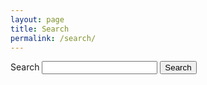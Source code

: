 ```yaml
---
layout: page
title: Search
permalink: /search/
---
```


<form class="usa-search" action="{{ '/search' | prepend: site.baseurl }}" method="get">
  <div role="search">
    <label class="usa-sr-only" for="search-field">Search</label>
    <input id="search-field" type="search" name="search">
    <button type="submit">
      <span class="usa-search-submit-text">Search</span>
    </button>
  </div>
</form>

<div id="search-results"></div>

<script>
  var baseurl = "{{ site.baseurl }}";
  var searchData = {{ site.data.search | jsonify }};
</script>


<script src="{{ '/assets/js/lib/lunr.min.js' | prepend: site.baseurl  }}"></script>
<script src="{{ '/assets/js/search.js' | prepend: site.baseurl  }}"></script>
